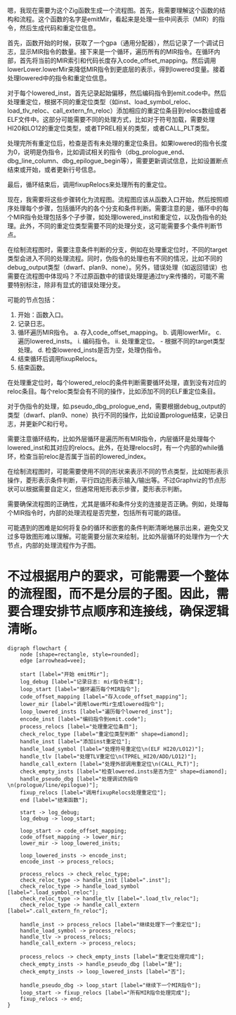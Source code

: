 嗯，我现在需要为这个Zig函数生成一个流程图。首先，我需要理解这个函数的结构和流程。这个函数的名字是emitMir，看起来是处理一些中间表示（MIR）的指令，然后生成代码和重定位信息。

首先，函数开始的时候，获取了一个gpa（通用分配器），然后记录了一个调试日志，显示MIR指令的数量。接下来是一个循环，遍历所有的MIR指令。在循环内部，首先将当前的MIR索引和代码长度存入code_offset_mapping。然后调用lowerLower.lowerMir来降低MIR指令到更底层的表示，得到lowered变量。接着处理lowered中的指令和重定位信息。

对于每个lowered_inst，首先记录起始偏移，然后编码指令到emit.code中。然后处理重定位，根据不同的重定位类型（如inst、load_symbol_reloc、load_tlv_reloc、call_extern_fn_reloc）添加相应的重定位条目到relocs数组或者ELF文件中。这部分可能需要不同的处理方式，比如对于符号加载，需要处理HI20和LO12的重定位类型，或者TPREL相关的类型，或者CALL_PLT类型。

处理完所有重定位后，检查是否有未处理的重定位条目。如果lowered的指令长度为0，说明是伪指令，比如调试相关的指令（dbg_prologue_end、dbg_line_column、dbg_epilogue_begin等），需要更新调试信息，比如设置断点结束或开始，或者更新行号信息。

最后，循环结束后，调用fixupRelocs来处理所有的重定位。

现在，我需要将这些步骤转化为流程图。流程图应该从函数入口开始，然后按照顺序处理每个步骤，包括循环内的各个分支和条件判断。需要注意的是，循环中的每个MIR指令处理包括多个子步骤，如处理lowered_inst和重定位，以及伪指令的处理。此外，不同的重定位类型需要不同的处理分支，这可能需要多个条件判断节点。

在绘制流程图时，需要注意条件判断的分支，例如在处理重定位时，不同的target类型会进入不同的处理流程。同时，伪指令的处理也有不同的情况，比如不同的debug_output类型（dwarf、plan9、none）。另外，错误处理（如返回错误）也需要在流程图中体现吗？不过原函数中的错误处理是通过try来传播的，可能不需要特别标注，除非有显式的错误处理分支。

可能的节点包括：

1. 开始：函数入口。
2. 记录日志。
3. 循环遍历MIR指令。
   a. 存入code_offset_mapping。
   b. 调用lowerMir。
   c. 遍历lowered_insts。
      i. 编码指令。
      ii. 处理重定位。
         - 根据不同的target类型处理。
   d. 检查lowered_insts是否为空，处理伪指令。
4. 结束循环后调用fixupRelocs。
5. 结束函数。

在处理重定位时，每个lowered_reloc的条件判断需要循环处理，直到没有对应的reloc条目。每个reloc类型会有不同的操作，比如添加不同的ELF重定位条目。

对于伪指令的处理，如.pseudo_dbg_prologue_end，需要根据debug_output的类型（dwarf、plan9、none）执行不同的操作，比如设置prologue结束，记录日志，并更新PC和行号。

需要注意循环结构，比如外层循环是遍历所有MIR指令，内层循环是处理每个lowered_inst和其对应的relocs。此外，在处理relocs时，有一个内部的while循环，检查当前reloc是否属于当前的lowered_index。

在绘制流程图时，可能需要使用不同的形状来表示不同的节点类型，比如矩形表示操作，菱形表示条件判断，平行四边形表示输入/输出等。不过Graphviz的节点形状可以根据需要自定义，但通常用矩形表示步骤，菱形表示判断。

需要确保流程图的正确性，尤其是循环和条件分支的连接是否正确。例如，处理每个MIR指令时，内部的处理流程是否完整，包括所有可能的路径。

可能遇到的困难是如何将复杂的循环和嵌套的条件判断清晰地展示出来，避免交叉过多导致图形难以理解。可能需要分层次来绘制，比如外层循环的处理作为一个大节点，内部的处理流程作为子图。

不过根据用户的要求，可能需要一个整体的流程图，而不是分层的子图。因此，需要合理安排节点顺序和连接线，确保逻辑清晰。
================================================
```graphviz
digraph flowchart {
    node [shape=rectangle, style=rounded];
    edge [arrowhead=vee];

    start [label="开始 emitMir"];
    log_debug [label="记录日志: mir指令长度"];
    loop_start [label="循环遍历每个MIR指令"];
    code_offset_mapping [label="存入code_offset_mapping"];
    lower_mir [label="调用lowerMir生成lowered指令"];
    loop_lowered_insts [label="遍历每个lowered_inst"];
    encode_inst [label="编码指令到emit.code"];
    process_relocs [label="处理重定位条目"];
    check_reloc_type [label="重定位类型判断" shape=diamond];
    handle_inst [label="添加inst重定位"];
    handle_load_symbol [label="处理符号重定位\n(ELF HI20/LO12)"];
    handle_tlv [label="处理TLV重定位\n(TPREL_HI20/ADD/LO12)"];
    handle_call_extern [label="处理外部调用重定位\n(CALL_PLT)"];
    check_empty_insts [label="检查lowered.insts是否为空" shape=diamond];
    handle_pseudo_dbg [label="处理调试伪指令\n(prologue/line/epilogue)"];
    fixup_relocs [label="调用fixupRelocs处理重定位"];
    end [label="结束函数"];

    start -> log_debug;
    log_debug -> loop_start;

    loop_start -> code_offset_mapping;
    code_offset_mapping -> lower_mir;
    lower_mir -> loop_lowered_insts;

    loop_lowered_insts -> encode_inst;
    encode_inst -> process_relocs;

    process_relocs -> check_reloc_type;
    check_reloc_type -> handle_inst [label=".inst"];
    check_reloc_type -> handle_load_symbol [label=".load_symbol_reloc"];
    check_reloc_type -> handle_tlv [label=".load_tlv_reloc"];
    check_reloc_type -> handle_call_extern [label=".call_extern_fn_reloc"];

    handle_inst -> process_relocs [label="继续处理下一个重定位"];
    handle_load_symbol -> process_relocs;
    handle_tlv -> process_relocs;
    handle_call_extern -> process_relocs;

    process_relocs -> check_empty_insts [label="重定位处理完成"];
    check_empty_insts -> handle_pseudo_dbg [label="是"];
    check_empty_insts -> loop_lowered_insts [label="否"];

    handle_pseudo_dbg -> loop_start [label="继续下一个MIR指令"];
    loop_start -> fixup_relocs [label="所有MIR指令处理完成"];
    fixup_relocs -> end;
}
```
